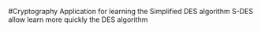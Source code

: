 #Cryptography
Application for learning the Simplified DES algorithm
S-DES allow learn more quickly the DES algorithm
